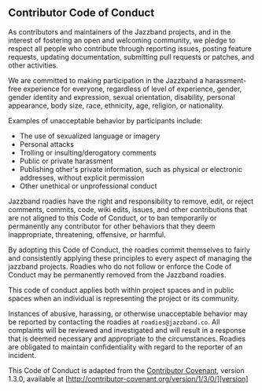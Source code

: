 ## Contributor Code of Conduct

As contributors and maintainers of the Jazzband projects, and in the interest
of fostering an open and welcoming community, we pledge to respect all people
who contribute through reporting issues, posting feature requests, updating
documentation, submitting pull requests or patches, and other activities.

We are committed to making participation in the Jazzband a harassment-free
experience for everyone, regardless of level of experience, gender, gender
identity and expression, sexual orientation, disability, personal appearance,
body size, race, ethnicity, age, religion, or nationality.

Examples of unacceptable behavior by participants include:

* The use of sexualized language or imagery
* Personal attacks
* Trolling or insulting/derogatory comments
* Public or private harassment
* Publishing other's private information, such as physical or electronic
  addresses, without explicit permission
* Other unethical or unprofessional conduct

Jazzband roadies have the right and responsibility to remove, edit, or
reject comments, commits, code, wiki edits, issues, and other contributions
that are not aligned to this Code of Conduct, or to ban temporarily or
permanently any contributor for other behaviors that they deem inappropriate,
threatening, offensive, or harmful.

By adopting this Code of Conduct, the roadies commit themselves to fairly and
consistently applying these principles to every aspect of managing the
jazzband projects. Roadies who do not follow or enforce the Code of
Conduct may be permanently removed from the Jazzband roadies.

This code of conduct applies both within project spaces and in public spaces
when an individual is representing the project or its community.

Instances of abusive, harassing, or otherwise unacceptable behavior may be
reported by contacting the roadies at `roadies@jazzband.co`.
All complaints will be reviewed and investigated and will result in a response
that is deemed necessary and appropriate to the circumstances. Roadies are
obligated to maintain confidentiality with regard to the reporter of an
incident.

This Code of Conduct is adapted from the [Contributor Covenant][homepage],
version 1.3.0, available at
[http://contributor-covenant.org/version/1/3/0/][version]

[homepage]: http://contributor-covenant.org
[version]: http://contributor-covenant.org/version/1/3/0/